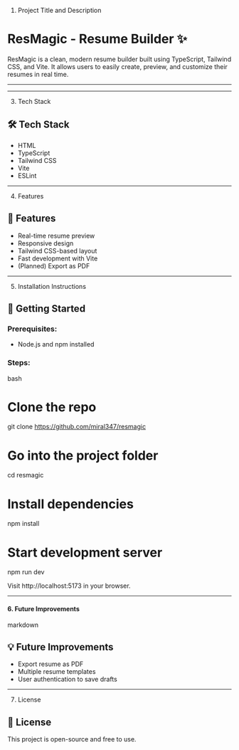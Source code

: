 1. Project Title and Description

# ResMagic - Resume Builder ✨

ResMagic is a clean, modern resume builder built using TypeScript, Tailwind CSS, and Vite. It allows users to easily create, preview, and customize their resumes in real time.


---




---

3. Tech Stack

## 🛠 Tech Stack

- HTML
- TypeScript
- Tailwind CSS
- Vite
- ESLint


---

4. Features

## 🌟 Features

- Real-time resume preview
- Responsive design
- Tailwind CSS-based layout
- Fast development with Vite
- (Planned) Export as PDF


---

5. Installation Instructions

## 🚀 Getting Started

### Prerequisites:
- Node.js and npm installed

### Steps:

bash
# Clone the repo
git clone https://github.com/miral347/resmagic

# Go into the project folder
cd resmagic

# Install dependencies
npm install

# Start development server
npm run dev

Visit http://localhost:5173 in your browser.

---

#### 6. **Future Improvements**
markdown
## 💡 Future Improvements

- Export resume as PDF
- Multiple resume templates
- User authentication to save drafts


---

7. License

## 📄 License

This project is open-source and free to use.

 

